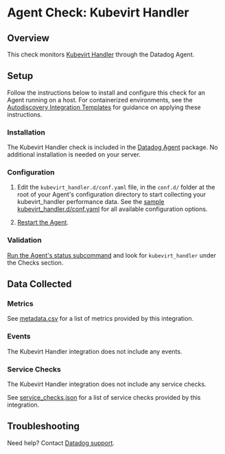 # Agent Check: Kubevirt Handler

## Overview

This check monitors [Kubevirt Handler][1] through the Datadog Agent.

## Setup

Follow the instructions below to install and configure this check for an Agent running on a host. For containerized environments, see the [Autodiscovery Integration Templates][3] for guidance on applying these instructions.

### Installation

The Kubevirt Handler check is included in the [Datadog Agent][2] package.
No additional installation is needed on your server.

### Configuration

1. Edit the `kubevirt_handler.d/conf.yaml` file, in the `conf.d/` folder at the root of your Agent's configuration directory to start collecting your kubevirt_handler performance data. See the [sample kubevirt_handler.d/conf.yaml][4] for all available configuration options.

2. [Restart the Agent][5].

### Validation

[Run the Agent's status subcommand][6] and look for `kubevirt_handler` under the Checks section.

## Data Collected

### Metrics

See [metadata.csv][7] for a list of metrics provided by this integration.

### Events

The Kubevirt Handler integration does not include any events.

### Service Checks

The Kubevirt Handler integration does not include any service checks.

See [service_checks.json][8] for a list of service checks provided by this integration.

## Troubleshooting

Need help? Contact [Datadog support][9].


[1]: **LINK_TO_INTEGRATION_SITE**
[2]: https://app.datadoghq.com/account/settings/agent/latest
[3]: https://docs.datadoghq.com/agent/kubernetes/integrations/
[4]: https://github.com/DataDog/integrations-core/blob/master/kubevirt_handler/datadog_checks/kubevirt_handler/data/conf.yaml.example
[5]: https://docs.datadoghq.com/agent/guide/agent-commands/#start-stop-and-restart-the-agent
[6]: https://docs.datadoghq.com/agent/guide/agent-commands/#agent-status-and-information
[7]: https://github.com/DataDog/integrations-core/blob/master/kubevirt_handler/metadata.csv
[8]: https://github.com/DataDog/integrations-core/blob/master/kubevirt_handler/assets/service_checks.json
[9]: https://docs.datadoghq.com/help/
